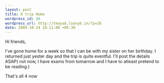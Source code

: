 ```yaml
--- 
layout: post
title: A trip Home
wordpress_id: 26
wordpress_url: http://tmayad.loonyb.in/?p=26
date: 2004-10-24 18:11:00 +05:30
---
```

<p>Hi friends,</p>
<p>I've gone home for a week so that I can be with my sister on her
birthday. I returned just yester day and the trip is quite eventful.
I'll post the details ASAP( not now, I have exams from tomarrow and I
have to atleast pretend to be reading.)</p>
<p>That's all 4 now</p>

